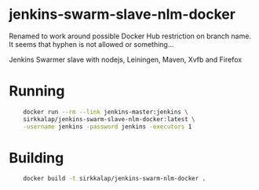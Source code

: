 jenkins-swarm-slave-nlm-docker
==============================

Renamed to work around possible Docker Hub restriction on branch name. It seems that hyphen is not allowed or something...

Jenkins Swarmer slave with nodejs, Leiningen, Maven, Xvfb and Firefox

# Running

```bash
    docker run --rm --link jenkins-master:jenkins \
    sirkkalap/jenkins-swarm-slave-nlm-docker:latest \
    -username jenkins -password jenkins -executors 1
```

# Building

```bash
    docker build -t sirkkalap/jenkins-swarm-nlm-docker .
```
